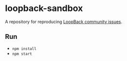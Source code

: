 # loopback-sandbox

A repository for reproducing [LoopBack community issues][wiki-issues].

## Run
- `npm install`
- `npm start`

[wiki-issues]: https://github.com/strongloop/loopback/wiki/Reporting-issues
